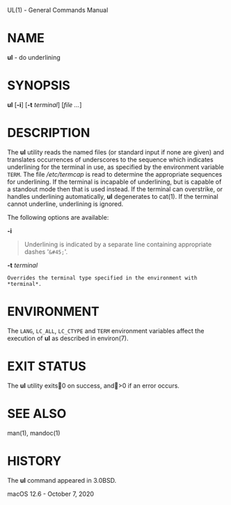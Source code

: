 UL(1) - General Commands Manual

# NAME

**ul** - do underlining

# SYNOPSIS

**ul**
\[**-i**]
\[**-t**&nbsp;*terminal*]
\[*file&nbsp;...*]

# DESCRIPTION

The
**ul**
utility reads the named files (or standard input if none are given)
and translates occurrences of underscores to the sequence
which indicates underlining for the terminal in use, as specified
by the environment variable
`TERM`.
The file
*/etc/termcap*
is read to determine the appropriate sequences for underlining.
If the terminal is incapable of underlining, but is capable of
a standout mode then that is used instead.
If the terminal can overstrike,
or handles underlining automatically,
**ul**
degenerates to
cat(1).
If the terminal cannot underline, underlining is ignored.

The following options are available:

**-i**

> Underlining is indicated by a separate line containing appropriate
> dashes
> '`&#45;`'.

**-t** *terminal*

	Overrides the terminal type specified in the environment with
	*terminal*.

# ENVIRONMENT

The
`LANG`, `LC_ALL`, `LC_CTYPE`
and
`TERM`
environment variables affect the execution of
**ul**
as described in
environ(7).

# EXIT STATUS

The **ul** utility exits0 on success, and>0 if an error occurs.

# SEE ALSO

man(1),
mandoc(1)

# HISTORY

The
**ul**
command appeared in
3.0BSD.

macOS 12.6 - October 7, 2020
